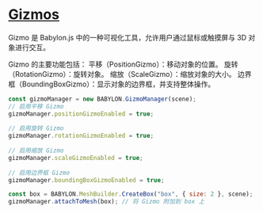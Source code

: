 # [Gizmos](https://doc.babylonjs.com/features/featuresDeepDive/mesh/gizmo/)



Gizmo 是 Babylon.js 中的一种可视化工具，允许用户通过鼠标或触摸屏与 3D 对象进行交互。

Gizmo 的主要功能包括：
平移（PositionGizmo）：移动对象的位置。
旋转（RotationGizmo）：旋转对象。
缩放（ScaleGizmo）：缩放对象的大小。
边界框（BoundingBoxGizmo）：显示对象的边界框，并支持整体操作。



```js
const gizmoManager = new BABYLON.GizmoManager(scene);
// 启用平移 Gizmo
gizmoManager.positionGizmoEnabled = true;
 
// 启用旋转 Gizmo
gizmoManager.rotationGizmoEnabled = true;
 
// 启用缩放 Gizmo
gizmoManager.scaleGizmoEnabled = true;
 
// 启用边界框 Gizmo
gizmoManager.boundingBoxGizmoEnabled = true;

const box = BABYLON.MeshBuilder.CreateBox("box", { size: 2 }, scene);
gizmoManager.attachToMesh(box); // 将 Gizmo 附加到 box 上

```
